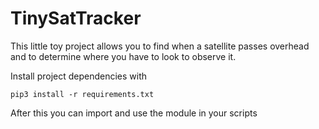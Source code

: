 # TinySatTracker

This little toy project allows you to find when a satellite passes overhead and
to determine where you have to look to observe it.

Install project dependencies with
```
pip3 install -r requirements.txt
```
After this you can import and use the module in your scripts
